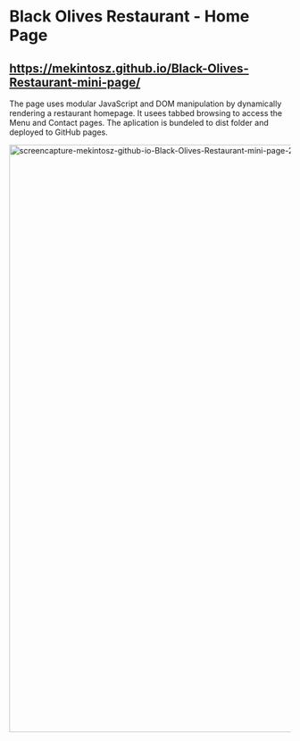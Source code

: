 # Black Olives Restaurant - Home Page
## https://mekintosz.github.io/Black-Olives-Restaurant-mini-page/

The page uses modular JavaScript and DOM manipulation by dynamically rendering a restaurant homepage. It usees tabbed browsing to access the Menu and Contact pages. The aplication is bundeled to dist folder and deployed to GitHub pages.

<img width="1920" height="1053" alt="screencapture-mekintosz-github-io-Black-Olives-Restaurant-mini-page-2025-07-31-11_44_40" src="https://github.com/user-attachments/assets/0a12e2fb-4de2-4196-bc8a-05fa6e1b8338" />
